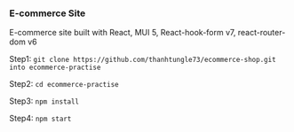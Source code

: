 ### E-commerce Site

E-commerce site built with React, MUI 5, React-hook-form v7, react-router-dom v6

Step1: `git clone https://github.com/thanhtungle73/ecommerce-shop.git into ecommerce-practise`

Step2: `cd ecommerce-practise`

Step3: `npm install`

Step4: `npm start`
